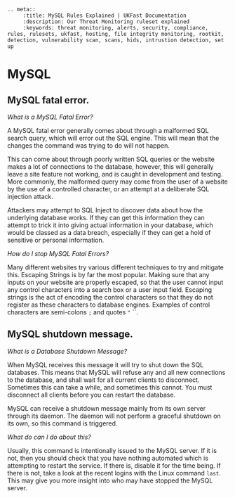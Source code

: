 ```eval_rst
.. meta::
     :title: MySQL Rules Explained | UKFast Documentation
     :description: Our Threat Monitoring ruleset explained
     :keywords: threat monitoring, alerts, security, compliance, rules, rulesets, ukfast, hosting, file integrity monitoring, rootkit, detection, vulnerability scan, scans, hids, intrustion detection, set up
```

# MySQL

## MySQL fatal error.

*What is a MySQL Fatal Error?*


A MySQL fatal error generally comes about through a malformed SQL search query, which will error out the SQL engine. This will mean that the changes the command was trying to do will not happen.

This can come about through poorly written SQL queries or the website makes a lot of connections to the database, however, this will generally leave a site feature not working, and is caught in development and testing. More commonly, the malformed query may come from the user of a website by the use of a controlled character, or an attempt at a deliberate SQL injection attack. 

Attackers may attempt to SQL Inject to discover data about how the underlying database works. If they can get this information they can attempt to trick it into giving actual information in your database, which would be classed as a data breach, especially if they can get a hold of sensitive or personal information.

*How do I stop MySQL Fatal Errors?*


Many different websites try various different techniques to try and mitigate this. Escaping Strings is by far the most popular. Making sure that any inputs on your website are properly escaped, so that the user cannot input any control characters into a search box or a user input field. Escaping strings is the act of encoding the control characters so that they do not register as these characters to database engines. Examples of control characters are semi-colons `;` and quotes `"` ``.

## MySQL shutdown message.

*What is a Database Shutdown Message?*


When MySQL receives this message it will try to shut down the SQL databases. This means that MySQL will refuse any and all new connections to the database, and shall wait for all current clients to disconnect. Sometimes this can take a while, and sometimes this cannot. You must disconnect all clients before you can restart the database. 

MySQL can receive a shutdown message mainly from its own server through its daemon. The daemon will not perform a graceful shutdown on its own, so this command is triggered. 

*What do can I do about this?*


Usually, this command is intentionally issued to the MySQL server. If it is not, then you should check that you have nothing automated which is attempting to restart the service. If there is, disable it for the time being. If there is not, take a look at the recent logins with the Linux command `last`. This may give you more insight into who may have stopped the MySQL server.

